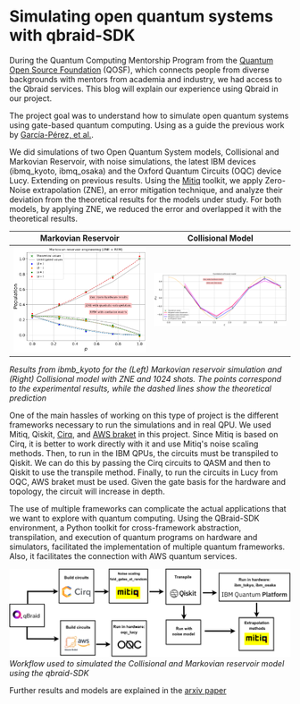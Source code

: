 # Simulating open quantum systems with qbraid-SDK

During the Quantum Computing Mentorship Program from the [Quantum Open Source Foundation](https://qosf.org/) (QOSF), which connects people
from diverse backgrounds with mentors from academia and industry, we had access to the Qbraid services. This blog will 
explain our experience using Qbraid in our project.

The project goal was to understand how to simulate open quantum systems using gate-based quantum computing. Using as a guide the previous 
work by [García-Pérez, et al.](https://www.nature.com/articles/s41534-019-0235-y).

We did simulations of two Open Quantum System models, Collisional and Markovian Reservoir, with noise simulations, 
the latest IBM devices (ibmq_kyoto, ibmq_osaka) and the Oxford Quantum Circuits (OQC) device Lucy. Extending on previous results. Using the [Mitiq](https://mitiq.readthedocs.io/en/stable/)
toolkit, we apply Zero-Noise extrapolation (ZNE), an error mitigation technique, and analyze their deviation from the theoretical 
results for the models under study. For both models, by applying ZNE, we reduced the error and overlapped it with the theoretical results.


Markovian Reservoir          |  Collisional Model 
:-------------------------:|:-------------------------:
<img src="mre_1.png" alt="drawing" width="400"/> | <img src="collisional.png" alt="drawing" width="400"/> 
*Results from ibmb_kyoto for the (Left) Markovian reservoir simulation and (Right) Collisional model with ZNE and 1024 shots. The points correspond
to the experimental results, while the dashed lines show the theoretical prediction*


One of the main hassles of working on this type of project is the different frameworks necessary to run the simulations 
and in real QPU. We used Mitiq, Qiskit, [Cirq](https://github.com/quantumlib/Cirq), and [AWS braket](https://github.com/amazon-braket/amazon-braket-sdk-python) in this project. Since Mitiq is based on Cirq, it is better 
to work directly with it and use Mitiq's noise scaling methods. Then, to run in the IBM QPUs, the circuits must be 
transpiled to Qiskit. We can do this by passing the Cirq circuits to QASM and then to Qiskit to use the transpile method.
Finally, to run the circuits in Lucy from OQC, AWS braket must be used. Given the gate basis for the hardware and topology, 
the circuit will increase in depth.

The use of multiple frameworks can complicate the actual applications that we want to explore with quantum computing. 
Using the QBraid-SDK environment, a Python toolkit for cross-framework abstraction, transpilation, and execution of
quantum programs on hardware and simulators, facilitated the implementation of multiple quantum frameworks. Also,
it facilitates the connection with AWS quantum services.

![Image](open_systes.png)
*Workflow used to simulated the Collisional and Markovian reservoir model using the qbraid-SDK*

Further results and models are explained in the [arxiv paper](https://arxiv.org/abs/2401.06535)